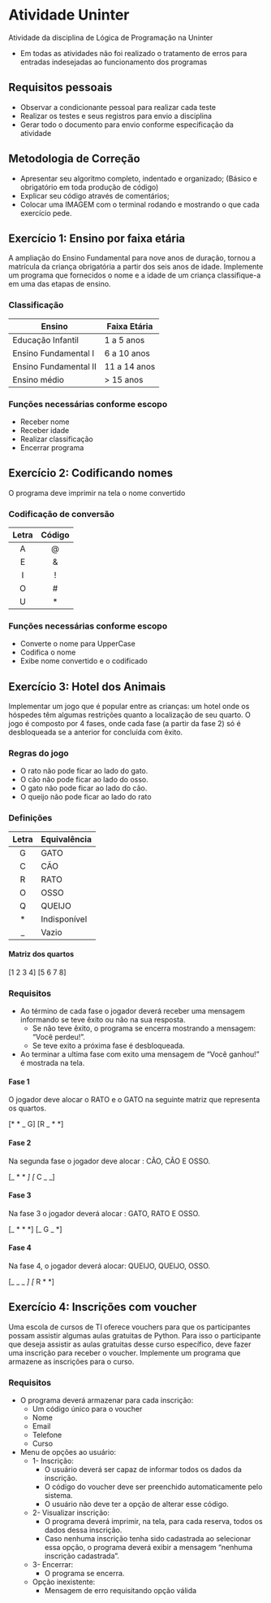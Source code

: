 # Atividade Uninter

Atividade da disciplina de Lógica de Programação na Uninter
- Em todas as atividades não foi realizado o tratamento de erros para entradas indesejadas ao funcionamento dos programas


## Requisitos pessoais

 - Observar a condicionante pessoal para realizar cada teste
 - Realizar os testes e seus registros para envio a disciplina
 - Gerar todo o documento para envio conforme especificação da atividade

## Metodologia de Correção

- Apresentar seu algoritmo completo, indentado e organizado; (Básico e obrigatório em toda produção de código)
- Explicar seu código através de comentários;
- Colocar uma IMAGEM com o terminal rodando e mostrando o que cada exercício pede.

## Exercício 1: Ensino por faixa etária

A ampliação do Ensino Fundamental para nove anos de duração, tornou a matrícula da criança obrigatória a partir dos seis anos de idade. Implemente um programa que fornecidos
o nome e a idade de um criança classifique-a em uma das etapas de ensino.

### Classificação

| Ensino                | Faixa Etária |
| --------------------- | ------------ |
| Educação Infantil     | 1 a 5 anos   |
| Ensino Fundamental I  | 6 a 10 anos  |
| Ensino Fundamental II | 11 a 14 anos |
| Ensino médio          | > 15 anos    |

### Funções necessárias conforme escopo

- Receber nome
- Receber idade
- Realizar classificação
- Encerrar programa


## Exercício 2: Codificando nomes

O programa deve imprimir na tela o nome convertido

### Codificação de conversão

| Letra | Código |
| :---: | :----: |
|   A   |   @    |
|   E   |   &    |
|   I   |   !    |
|   O   |   #    |
|   U   |   *    |

### Funções necessárias conforme escopo
- Converte o nome para UpperCase
- Codifica o nome
- Exibe nome convertido e o codificado

## Exercício 3: Hotel dos Animais

Implementar um jogo que é popular entre as crianças: um hotel onde os hóspedes têm algumas restrições quanto a localização de seu quarto.
O jogo é composto por 4 fases, onde cada fase (a partir da fase 2) só é desbloqueada se a anterior for concluída com êxito.

### Regras do jogo
- O rato não pode ficar ao lado do gato.
- O cão não pode ficar ao lado do osso.
- O gato não pode ficar ao lado do cão.
- O queijo não pode ficar ao lado do rato

### Definições

| Letra | Equivalência |
| :---: | ------------ |
|   G   | GATO         |
|   C   | CÃO          |
|   R   | RATO         |
|   O   | OSSO         |
|   Q   | QUEIJO       |
|   *   | Indisponível |
|   _   | Vazio        |

#### Matriz dos quartos

[1 2 3 4]
[5 6 7 8]


### Requisitos

 - Ao término de cada fase o jogador deverá receber uma mensagem informando se teve êxito ou não na sua resposta.
   - Se não teve êxito, o programa se encerra mostrando a mensagem: “Você perdeu!”.
   - Se teve exito a próxima fase é desbloqueada.
 - Ao terminar a ultima fase com exito uma mensagem de “Você ganhou!” é mostrada na tela.

#### Fase 1

O jogador deve alocar o RATO e o GATO na seguinte matriz que representa os
quartos.

[* * _ G]
[R _ * *]

#### Fase 2

Na segunda fase o jogador deve alocar : CÃO, CÃO E OSSO.

[_ * * *]
[* C _ _]

#### Fase 3

Na fase 3 o jogador deverá alocar : GATO, RATO E OSSO.

[_ * * *]
[_ G _ *]

#### Fase 4

Na fase 4, o jogador deverá alocar: QUEIJO, QUEIJO, OSSO.

[_ _ _ *]
[* R * *]

## Exercício 4: Inscrições com voucher

Uma escola de cursos de TI oferece vouchers para que os participantes possam assistir algumas aulas gratuitas de Python. Para isso o participante que deseja assistir as aulas gratuitas desse curso específico, deve fazer uma inscrição para receber o voucher.
Implemente um programa que armazene as inscrições para o curso.

### Requisitos

- O programa deverá armazenar para cada inscrição:
  - Um código único para o voucher
  - Nome
  - Email
  - Telefone
  - Curso
- Menu de opções ao usuário:
  - 1- Inscrição:
    - O usuário deverá ser capaz de informar todos os dados da inscrição.
    - O código do voucher deve ser preenchido automaticamente pelo sistema.
    - O usuário não deve ter a opção de alterar esse código.
  - 2- Visualizar inscrição:
    - O programa deverá imprimir, na tela, para cada reserva, todos os dados dessa inscrição.
    - Caso nenhuma inscrição tenha sido cadastrada ao selecionar essa opção, o programa deverá exibir a mensagem “nenhuma inscrição cadastrada”.
  - 3- Encerrar:
    - O programa se encerra.
  - Opção inexistente:
    - Mensagem de erro requisitando opção válida